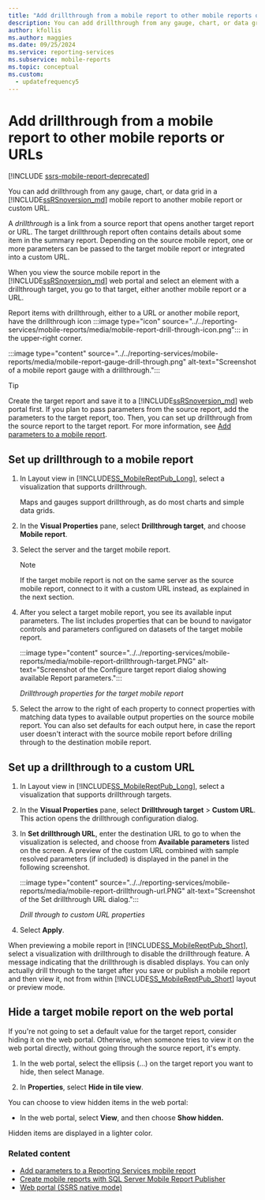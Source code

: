 ```yaml
---
title: "Add drillthrough from a mobile report to other mobile reports or URLs"
description: You can add drillthrough from any gauge, chart, or data grid in a Reporting Services mobile report to another mobile report or custom URL.
author: kfollis
ms.author: maggies
ms.date: 09/25/2024
ms.service: reporting-services
ms.subservice: mobile-reports
ms.topic: conceptual
ms.custom:
  - updatefrequency5
---
```

# Add drillthrough from a mobile report to other mobile reports or URLs

[!INCLUDE [ssrs-mobile-report-deprecated](../../includes/ssrs-mobile-report-deprecated.md)]

You can add drillthrough from any gauge, chart, or data grid in a [!INCLUDE[ssRSnoversion_md](../../includes/ssrsnoversion-md.md)] mobile report to another mobile report or custom URL. 

A *drillthrough*  is a link from a source report that opens another target report or URL. The target drillthrough report often contains details about some item in the summary report. Depending on the source mobile report, one or more parameters can be passed to the target mobile report or integrated into a custom URL.  
  
When you view the source mobile report in the [!INCLUDE[ssRSnoversion_md](../../includes/ssrsnoversion-md.md)] web portal and select an element with a drillthrough target, you go to that target, either another mobile report or a URL.  

Report items with drillthrough, either to a URL or another mobile report, have the drillthrough icon :::image type="icon" source="../../reporting-services/mobile-reports/media/mobile-report-drill-through-icon.png"::: in the upper-right corner.

:::image type="content" source="../../reporting-services/mobile-reports/media/mobile-report-gauge-drill-through.png" alt-text="Screenshot of a mobile report gauge with a drillthrough.":::

> [!TIP]  
> Create the target report and save it to a [!INCLUDE[ssRSnoversion_md](../../includes/ssrsnoversion-md.md)] web portal first. If you plan to pass parameters from the source report, add the parameters to the target report, too. Then, you can set up drillthrough from the source report to the target report. For more information, see [Add parameters to a mobile report](../../reporting-services/mobile-reports/add-parameters-to-a-mobile-report-reporting-services.md).
 
## Set up drillthrough to a mobile report  

1. In Layout view in [!INCLUDE[SS_MobileReptPub_Long](../../includes/ss-mobilereptpub-long.md)], select a visualization that supports drillthrough.   

   Maps and gauges support drillthrough, as do most charts and simple data grids.
   
2. In the **Visual Properties** pane, select **Drillthrough target**, and choose **Mobile report**.  
3. Select the server and the target mobile report.  

    > [!Note]
    > If the target mobile report is not on the same server as the source mobile report, connect to it with a custom URL instead, as explained in the next section.  
 
4. After you select a target mobile report, you see its available input parameters. The list includes properties that can be bound to navigator controls and parameters configured on datasets of the target mobile report.  

   :::image type="content" source="../../reporting-services/mobile-reports/media/mobile-report-drillthrough-target.PNG" alt-text="Screenshot of the Configure target report dialog showing available Report parameters.":::

   
   *Drillthrough properties for the target mobile report*  
  
5. Select the arrow to the right of each property to connect properties with matching data types to available output properties on the source mobile report. You can also set defaults for each output here, in case the report user doesn't interact with the source mobile report before drilling through to the destination mobile report.  
  
## Set up a drillthrough to a custom URL  
  
1. In Layout view in [!INCLUDE[SS_MobileReptPub_Long](../../includes/ss-mobilereptpub-long.md)], select a visualization that supports drillthrough targets.    
1. In the **Visual Properties** pane, select **Drillthrough target** > **Custom URL**.  This action opens the drillthrough configuration dialog.  
  
1. In **Set drillthrough URL**, enter the destination URL to go to when the visualization is selected, and choose from **Available parameters** listed on the screen. A preview of the custom URL combined with sample resolved parameters (if included) is displayed in the panel in the following screenshot.  
  
   :::image type="content" source="../../reporting-services/mobile-reports/media/mobile-report-drillthrough-url.PNG" alt-text="Screenshot of the Set drillthrough URL dialog.":::
  
   *Drill through to custom URL properties*  
  
1. Select **Apply**.  
  
When previewing a mobile report in [!INCLUDE[SS_MobileReptPub_Short](../../includes/ss-mobilereptpub-short.md)], select a visualization with drillthrough to disable the drillthrough feature. A message indicating that the drillthrough is disabled displays. You can only actually drill through to the target after you save or publish a mobile report and then view it, not from within [!INCLUDE[SS_MobileReptPub_Short](../../includes/ss-mobilereptpub-short.md)] layout or preview mode.  

## Hide a target mobile report on the web portal
If you're not going to set a default value for the target report, consider hiding it on the web portal. Otherwise, when someone tries to view it on the web portal directly, without going through the source report, it's empty.

1. In the web portal, select the ellipsis (...) on the target report you want to hide, then select Manage.

1. In **Properties**, select **Hide in tile view**.

You can choose to view hidden items in the web portal: 

* In the web portal, select **View**, and then choose **Show hidden.** 

Hidden items are displayed in a lighter color.
    
### Related content
 
* [Add parameters to a Reporting Services mobile report](../../reporting-services/mobile-reports/add-parameters-to-a-mobile-report-reporting-services.md)
* [Create mobile reports with SQL Server Mobile Report Publisher](../../reporting-services/mobile-reports/create-mobile-reports-with-sql-server-mobile-report-publisher.md) 
* [Web portal (SSRS native mode)](../../reporting-services/web-portal-ssrs-native-mode.md)

